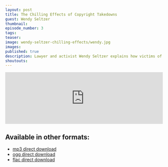 ```yaml
---
layout: post
title: The Chilling Effects of Copyright Takedowns
guest: Wendy Seltzer
thumbnail:
episode_number: 3
tags:
teaser:
image: wendy-seltzer-chilling-effects/wendy.jpg
images:
published: true
description: Lawyer and activist Wendy Seltzer explains how victims of copyright are using Lumen Database to help researchers chart out the negative impacts of these takedown notices
shoutouts:
---
```


<iframe width="100%" height="166" scrolling="no" frameborder="no" src="https://w.soundcloud.com/player/?url=https%3A//api.soundcloud.com/tracks/240706287&amp;color=9ad373&amp;auto_play=false&amp;hide_related=false&amp;show_comments=true&amp;show_user=true&amp;show_reposts=false"></iframe>

## Available in other formats:

  * [mp3 direct download](/assets/audio/wendy-seltzer-chilling-effects.mp3)
  * [ogg direct download](/assets/audio/wendy-seltzer-chilling-effects.ogg)
  * [flac direct download](/assets/audio/wendy-seltzer-chilling-effects.flac)
